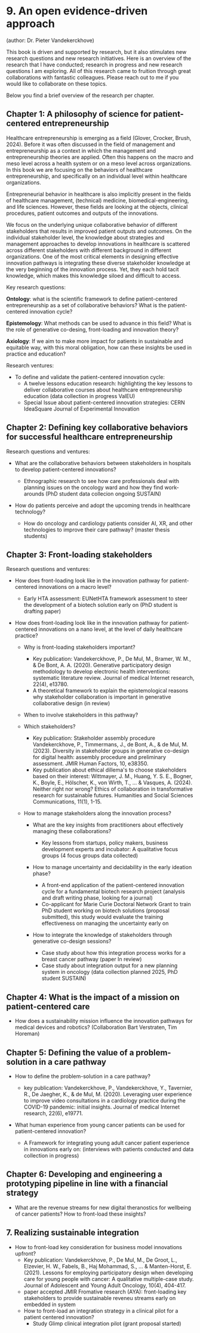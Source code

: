 # 9. An open evidence-driven approach
(author: Dr. Pieter Vandekerckhove)

This book is driven and supported by research, but it also stimulates new research questions and new research initiatives. Here is an overview of the research that I have conducted; research in progress and new research questions I am exploring. All of this research came to fruition through great collaborations with fantastic colleagues. Please reach out to me if you would like to collaborate on these topics.

Below you find a brief overview of the research per chapter.

## Chapter 1: A philosophy of science for patient-centered entrepreneurship
Healthcare entrepreneurship is emerging as a field (Glover, Crocker, Brush, 2024). Before it was often discussed in the field of management and entrepreneurship as a context in which the management and entrepreneurship theories are applied. Often this happens on the macro and meso level across a health system or on a meso level across organizations. In this book we are focusing on the behaviors of healthcare entrepreneurship, and specifically on an individual level within healthcare organizations.

Entrepreneurial behavior in healthcare is also implicitly present in the fields of healthcare management, (technical) medicine, biomedical-engineering, and life sciences. However, these fields are looking at the objects, clinical procedures, patient outcomes and outputs of the innovations.

We focus on the underlying unique collaborative behavior of different stakeholders that results in improved patient outputs and outcomes. On the individual stakeholder level, the knowledge about strategies and management approaches to develop innovations in healthcare is scattered across different stakeholders with different background in different organizations. One of the most critical elements in designing effective innovation pathways is integrating these diverse stakeholder knowledge at the very beginning of the innovation process. Yet, they each hold tacit knowledge, which makes this knowledge siloed and difficult to access.

Key research questions: 

**Ontology**: what is the scientific framework to define patient-centered entrepreneurship as a set of collaborative behaviors? What is the patient-centered innovation cycle?

**Epistemology**: What methods can be used to advance in this field? What is the role of generative co-desing, front-loading and innovation theory?

**Axiology**: If we aim to make more impact for patients in sustainable and equitable way, with this moral obligation, how can these insights be used in practice and education?

Research ventures: 

* To define and validate the patient-centered innovation cycle:
    * A twelve lessons education research: highlighting the key lessons to deliver collaborative courses about healthcare entrepreneurship education (data collection in progress ValEU)
    * Special Issue about patient-centered innovation strategies: CERN IdeaSquare Journal of Experimental Innovation

## Chapter 2: Defining key collaborative behaviors for successful healthcare entrepreneurship

Research questions and ventures:
* What are the collaborative behaviors between stakeholders in hospitals to develop patient-centered innovations?
    * Ethnographic research to see how care professionals deal with planning issues on the oncology ward and how they find work-arounds (PhD student data collecion ongoing SUSTAIN) 

* How do patients perceive and adopt the upcoming trends in healthcare technology?
    * How do oncology and cardiology patients consider AI, XR, and other technologies to improve their care pathway? (master thesis students) 

## Chapter 3: Front-loading stakeholders

Research questions and ventures:
* How does front-loading look like in the innovation pathway for patient-centered innovations on a macro level?
    * Early HTA assessment: EUNetHTA framework assessment to steer the development of a biotech solution early on (PhD student is drafting paper)

* How does front-loading look like in the innovation pathway for patient-centered innovations on a nano level, at the level of daily healthcare practice?

    * Why is front-loading stakeholders important?
        * Key publication: Vandekerckhove, P., De Mul, M., Bramer, W. M., & De Bont, A. A. (2020). Generative participatory design methodology to develop electronic health interventions: systematic literature review. Journal of medical Internet research, 22(4), e13780.
        * A theoretical framework to explain the epistemological reasons why stakeholder collaboration is important in generative collaborative design (in review)   

    * When to involve stakeholders in this pathway?

    * Which stakeholders?
        * Key publication: Stakeholder assembly procedure Vandekerckhove, P., Timmermans, J., de Bont, A., & de Mul, M. (2023). Diversity in stakeholder groups in generative co-design for digital health: assembly procedure and preliminary assessment. JMIR Human Factors, 10, e38350.   
        * Key publication about ethical dillema's to choose stakeholders based on their interest: Wittmayer, J. M., Huang, Y. S. E., Bogner, K., Boyle, E., Hölscher, K., von Wirth, T., ... & Vasques, A. (2024). Neither right nor wrong? Ethics of collaboration in transformative research for sustainable futures. Humanities and Social Sciences Communications, 11(1), 1-15.

    * How to manage stakeholders along the innovation process?

        * What are the key insights from practitioners about effectively managing these collaborations?
            * Key lessons from startups, policy makers, business development experts and incubator: A qualitative focus groups (4 focus groups data collected)

        * How to manage uncertainty and decidability in the early ideation phase? 
            * A front-end application of the patient-centered innovation cycle for a fundamental biotech research project (analysis and draft writing phase, looking for a journal)
            * Co-applicant for Marie Curie Doctoral Network Grant to train PhD student working on biotech solutions (proposal submitted), this study would evaluate the training effectiveness on managing the uncertainty early on
        
        * How to integrate the knowledge of stakeholders through generative co-design sessions?
            * Case study about how this integration process works for a breast cancer pathway (paper In review)
            * Case study about integration output for a new planning system in oncology (data collection planned 2025, PhD student SUSTAIN)

## Chapter 4: What is the impact of a mission on patient-centered care
* How does a sustainability mission influence the innovation pathways for medical devices and robotics? (Collaboration Bart Verstraten, Tim Horeman)

## Chapter 5: Defining the value of a problem-solution in a care pathway
*  How to define the problem-solution in a care pathway?
    * key publication:  Vandekerckhove, P., Vandekerckhove, Y., Tavernier, R., De Jaegher, K., & de Mul, M. (2020). Leveraging user experience to improve video consultations in a cardiology practice during the COVID-19 pandemic: initial insights. Journal of medical Internet research, 22(6), e19771.

* What human experience from young cancer patients can be used for patient-centered innovation?
    * A Framework for integrating young adult cancer patient experience in innovations early on: (interviews with patients conducted and data collection in progress)


## Chapter 6: Developing and engineering a prototyping pipeline in line with a financial strategy
* What are the revenue streams for new digital theranostics for wellbeing of cancer patients? How to front-load these insights?

## 7. Realizing sustainable integration
* How to front-load key consideration for business model innovations upfront?
    * Key publication: Vandekerckhove, P., De Mul, M., De Groot, L., Elzevier, H. W., Fabels, B., Haj Mohammad, S., ... & Manten-Horst, E. (2021). Lessons for employing participatory design when developing care for young people with cancer: A qualitative multiple-case study. Journal of Adolescent and Young Adult Oncology, 10(4), 404-417.
    * paper accepted JMIR Fromative research (AYA): front-loading key stakeholders to provide sustainable reveneu streams early on embedded in system
    * How to front-load an integration strategy in a clinical pilot for a patient centered innovation? 
        * Study Glimp clinical integration pilot (grant proposal started)
   
